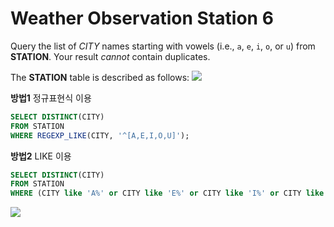 

# Weather Observation Station 6


Query the list of  _CITY_  names starting with vowels (i.e.,  `a`,  `e`,  `i`,  `o`, or  `u`) from  **STATION**. Your result  _cannot_  contain duplicates.

The  **STATION**  table is described as follows:
![](https://s3.amazonaws.com/hr-challenge-images/9336/1449345840-5f0a551030-Station.jpg)

**방법1**  정규표현식 이용
```sql
SELECT DISTINCT(CITY)
FROM STATION
WHERE REGEXP_LIKE(CITY, '^[A,E,I,O,U]');
```
**방법2**  LIKE 이용
```sql
SELECT DISTINCT(CITY)
FROM STATION
WHERE (CITY like 'A%' or CITY like 'E%' or CITY like 'I%' or CITY like 'O%' or CITY like 'U%');
```

![](https://i.imgur.com/8emEN2O.png)

